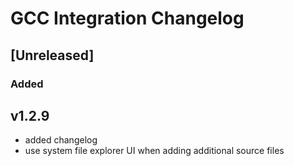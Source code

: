 <!-- Keep a Changelog guide -> https://keepachangelog.com -->

# GCC Integration Changelog

## [Unreleased]
### Added
## v1.2.9 
- added changelog
- use system file explorer UI when adding additional source files

